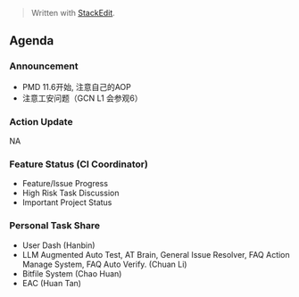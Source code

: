 


> Written with [StackEdit](https://stackedit.io/).

## Agenda

### Announcement
* PMD 11.6开始, 注意自己的AOP
* 注意工安问题（GCN L1 会参观6）
### Action Update
NA
### Feature Status (CI Coordinator) 

 - Feature/Issue Progress 
 - High Risk Task Discussion 
 - Important Project Status

### Personal Task Share

 - User Dash (Hanbin)  
 - LLM Augmented Auto Test, AT Brain, General Issue
   Resolver, FAQ Action Manage System, FAQ Auto Verify. (Chuan Li)   
 - Bitfile System (Chao Huan)     
 - EAC (Huan Tan)

<!--stackedit_data:
eyJoaXN0b3J5IjpbMTM3MjgyODE2NF19
-->